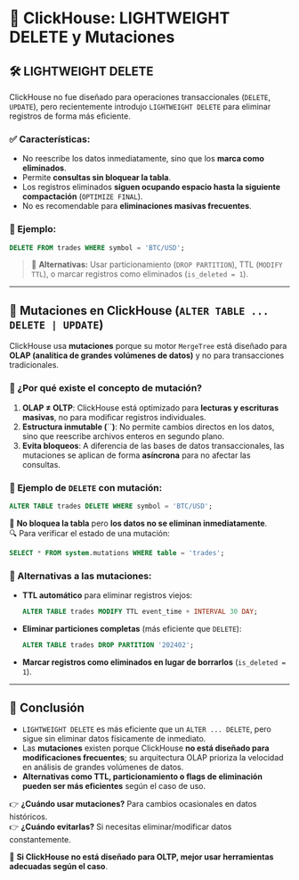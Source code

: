 # 📌 ClickHouse: LIGHTWEIGHT DELETE y Mutaciones

## 🛠 LIGHTWEIGHT DELETE

ClickHouse no fue diseñado para operaciones transaccionales (`DELETE`, `UPDATE`), pero recientemente introdujo `LIGHTWEIGHT DELETE` para eliminar registros de forma más eficiente.

### ✅ Características:

- No reescribe los datos inmediatamente, sino que los **marca como eliminados**.
- Permite **consultas sin bloquear la tabla**.
- Los registros eliminados **siguen ocupando espacio hasta la siguiente compactación** (`OPTIMIZE FINAL`).
- No es recomendable para **eliminaciones masivas frecuentes**.

### 📌 Ejemplo:

```sql
DELETE FROM trades WHERE symbol = 'BTC/USD';
```

> 📢 **Alternativas:** Usar particionamiento (`DROP PARTITION`), TTL (`MODIFY TTL`), o marcar registros como eliminados (`is_deleted = 1`).

---

## 🔄 Mutaciones en ClickHouse (`ALTER TABLE ... DELETE | UPDATE`)

ClickHouse usa **mutaciones** porque su motor `MergeTree` está diseñado para **OLAP (analítica de grandes volúmenes de datos)** y no para transacciones tradicionales.

### 🔎 ¿Por qué existe el concepto de mutación?

1. **OLAP ≠ OLTP**: ClickHouse está optimizado para **lecturas y escrituras masivas**, no para modificar registros individuales.
2. **Estructura inmutable (**``**)**: No permite cambios directos en los datos, sino que reescribe archivos enteros en segundo plano.
3. **Evita bloqueos**: A diferencia de las bases de datos transaccionales, las mutaciones se aplican de forma **asíncrona** para no afectar las consultas.

### 📌 Ejemplo de `DELETE` con mutación:

```sql
ALTER TABLE trades DELETE WHERE symbol = 'BTC/USD';
```

💚 **No bloquea la tabla** pero **los datos no se eliminan inmediatamente**.\
🔍 Para verificar el estado de una mutación:

```sql
SELECT * FROM system.mutations WHERE table = 'trades';
```

### 🚀 Alternativas a las mutaciones:

- **TTL automático** para eliminar registros viejos:
  ```sql
  ALTER TABLE trades MODIFY TTL event_time + INTERVAL 30 DAY;
  ```
- **Eliminar particiones completas** (más eficiente que `DELETE`):
  ```sql
  ALTER TABLE trades DROP PARTITION '202402';
  ```
- **Marcar registros como eliminados en lugar de borrarlos** (`is_deleted = 1`).

---

## 🎯 **Conclusión**

- `LIGHTWEIGHT DELETE` es más eficiente que un `ALTER ... DELETE`, pero sigue sin eliminar datos físicamente de inmediato.
- Las **mutaciones** existen porque ClickHouse **no está diseñado para modificaciones frecuentes**; su arquitectura OLAP prioriza la velocidad en análisis de grandes volúmenes de datos.
- **Alternativas como TTL, particionamiento o flags de eliminación pueden ser más eficientes** según el caso de uso.

👉 **¿Cuándo usar mutaciones?** Para cambios ocasionales en datos históricos.\
👉 **¿Cuándo evitarlas?** Si necesitas eliminar/modificar datos constantemente.

🚀 **Si ClickHouse no está diseñado para OLTP, mejor usar herramientas adecuadas según el caso**.

